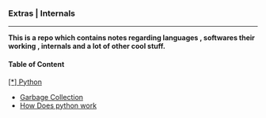 <h3>Extras | Internals </h3><hr>
<b>This is a repo which contains notes regarding languages , softwares their working , internals and a lot of other cool stuff.</b>
  <br>
 <h4>Table of Content</h4>
   <a href="./python/"> [*] Python </a>
<br>
  <ul>
  <li><a href="./python/GarbageCollection.md "&emsp; &emsp; &emsp;>Garbage Collection</a></li>
  <li><a href="./python/HowDoesItWorks.md " &emsp; &emsp; &emsp; >How Does python work</a></li>
  </ul>
<br>

